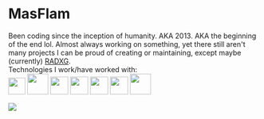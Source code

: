 <!--### This *secret* is actually pretty cool

- 🔭 I’m currently working on **JModer8r** - a Discord server moderation and management bot written in Java
- 🌱 I’m currently learning **Spring (Boot)**, **Kotlin**, **Rust**, **Haskell**
- 👯 I’m looking to collaborate on *nothing in particular really*
- 🤔 I’m looking for help with *nothing in particular really*
- 💬 Ask me about **Python**, I'll ask you to **leave**.
- 📫 How to reach me: ***don't***
- 😄 Pronouns: srsly? okay: **Apache Maven**/**Apache Tomcat**
- ⚡ Fun fact: [this](/the-communist-manifesto.md)
-->

# MasFlam
Been coding since the inception of humanity. AKA 2013. AKA the beginning of the end lol. Almost always working on something, yet there still aren't many projects I can be proud of creating or maintaining, except maybe (currently) [RADXG](https://github.com/MasFlam/radxg).  
Technologies I work/have worked with:  
<img height="34" src="https://git-scm.com/images/logo@2x.png">
<img height="42" src="https://cdn.discordapp.com/emojis/232723447321460737.png">
<img height="36" src="https://maven.apache.org/images/maven-logo-black-on-white.png">
<img height="36" src="https://spring.io/images/spring-logo-9146a4d3298760c2e7e49595184e1975.svg">
<img height="36" src="https://github.com/DV8FromTheWorld/JDA/raw/assets/assets/readme/logo.png?raw=true">
<img height="36" src="https://www.rust-lang.org/static/images/favicon-32x32.png">
<img height="42" src="https://julialang.org/assets/infra/logo.svg">

<!-- ![](https://github-readme-stats.vercel.app/api?username=MasFlam&title_color=000000)  -->
![](https://github-readme-stats.vercel.app/api/top-langs/?username=MasFlam&title_color=00000&hide=processing&layout=compact)
